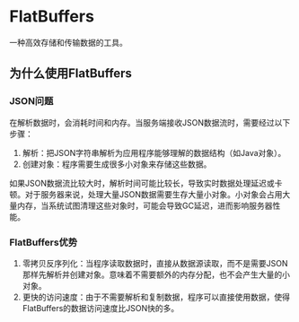 # FlatBuffers

一种高效存储和传输数据的工具。

## 为什么使用FlatBuffers

### JSON问题

在解析数据时，会消耗时间和内存。当服务端接收JSON数据流时，需要经过以下步骤：

1. 解析：把JSON字符串解析为应用程序能够理解的数据结构（如Java对象）。
2. 创建对象：程序需要生成很多小对象来存储这些数据。

如果JSON数据流比较大时，解析时间可能比较长，导致实时数据处理延迟或卡顿。对于服务器来说，处理大量JSON数据需要生存大量小对象。小对象会占用大量内存，当系统试图清理这些对象时，可能会导致GC延迟，进而影响服务器性能。

### FlatBuffers优势

1. 零拷贝反序列化：当程序读取数据时，直接从数据源读取，而不是需要JSON那样先解析并创建对象。意味着不需要额外的内存分配，也不会产生大量的小对象。
2. 更快的访问速度：由于不需要解析和复制数据，程序可以直接使用数据，使得FlatBuffers的数据访问速度比JSON快的多。
